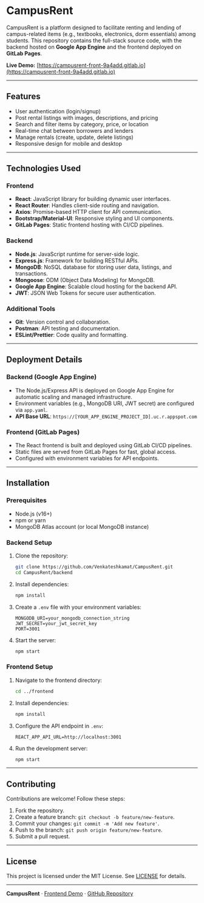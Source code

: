 # CampusRent

CampusRent is a platform designed to facilitate renting and lending of campus-related items (e.g., textbooks, electronics, dorm essentials) among students. This repository contains the full-stack source code, with the backend hosted on **Google App Engine** and the frontend deployed on **GitLab Pages**.

**Live Demo:** [https://campusrent-front-9a4add.gitlab.io](https://campusrent-front-9a4add.gitlab.io)

---

## Features

- User authentication (login/signup)
- Post rental listings with images, descriptions, and pricing
- Search and filter items by category, price, or location
- Real-time chat between borrowers and lenders
- Manage rentals (create, update, delete listings)
- Responsive design for mobile and desktop

---

## Technologies Used

### Frontend
- **React**: JavaScript library for building dynamic user interfaces.
- **React Router**: Handles client-side routing and navigation.
- **Axios**: Promise-based HTTP client for API communication.
- **Bootstrap/Material-UI**: Responsive styling and UI components.
- **GitLab Pages**: Static frontend hosting with CI/CD pipelines.

### Backend
- **Node.js**: JavaScript runtime for server-side logic.
- **Express.js**: Framework for building RESTful APIs.
- **MongoDB**: NoSQL database for storing user data, listings, and transactions.
- **Mongoose**: ODM (Object Data Modeling) for MongoDB.
- **Google App Engine**: Scalable cloud hosting for the backend API.
- **JWT**: JSON Web Tokens for secure user authentication.

### Additional Tools
- **Git**: Version control and collaboration.
- **Postman**: API testing and documentation.
- **ESLint/Prettier**: Code quality and formatting.

---

## Deployment Details

### Backend (Google App Engine)
- The Node.js/Express API is deployed on Google App Engine for automatic scaling and managed infrastructure.
- Environment variables (e.g., MongoDB URI, JWT secret) are configured via `app.yaml`.
- **API Base URL**: `https://[YOUR_APP_ENGINE_PROJECT_ID].uc.r.appspot.com`

### Frontend (GitLab Pages)
- The React frontend is built and deployed using GitLab CI/CD pipelines.
- Static files are served from GitLab Pages for fast, global access.
- Configured with environment variables for API endpoints.

---

## Installation

### Prerequisites
- Node.js (v16+)
- npm or yarn
- MongoDB Atlas account (or local MongoDB instance)

### Backend Setup
1. Clone the repository:
   ```bash
   git clone https://github.com/Venkateshkamat/CampusRent.git
   cd CampusRent/backend
   ```
2. Install dependencies:
   ```bash
   npm install
   ```
3. Create a `.env` file with your environment variables:
   ```env
   MONGODB_URI=your_mongodb_connection_string
   JWT_SECRET=your_jwt_secret_key
   PORT=3001
   ```
4. Start the server:
   ```bash
   npm start
   ```

### Frontend Setup
1. Navigate to the frontend directory:
   ```bash
   cd ../frontend
   ```
2. Install dependencies:
   ```bash
   npm install
   ```
3. Configure the API endpoint in `.env`:
   ```env
   REACT_APP_API_URL=http://localhost:3001
   ```
4. Run the development server:
   ```bash
   npm start
   ```

---

## Contributing

Contributions are welcome! Follow these steps:
1. Fork the repository.
2. Create a feature branch: `git checkout -b feature/new-feature`.
3. Commit your changes: `git commit -m 'Add new feature'`.
4. Push to the branch: `git push origin feature/new-feature`.
5. Submit a pull request.

---

## License

This project is licensed under the MIT License. See [LICENSE](LICENSE) for details.

---

**CampusRent** · [Frontend Demo](https://campusrent-front-9a4add.gitlab.io) · [GitHub Repository](https://github.com/Venkateshkamat/CampusRent)



